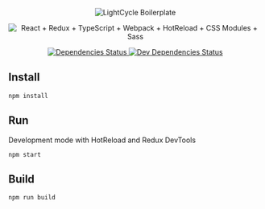 <p align="center">
  <img alt="LightCycle Boilerplate"
    src="https://rawgithub.com/Black-Monolith/LightCycle/master/app/assets/images/logo.svg">
</p>

<p align="center">
  <img alt="React + Redux + TypeScript + Webpack + HotReload + CSS Modules + Sass"
    src="https://rawgithub.com/Black-Monolith/LightCycle/master/app/assets/images/icons.svg">
</p>

<p align="center">
  <a href="https://david-dm.org/black-monolith/LightCycle">
    <img alt="Dependencies Status"
      src="https://david-dm.org/black-monolith/LightCycle.svg">
  </a>
  <a href="https://david-dm.org/black-monolith/LightCycle?type=dev">
    <img alt="Dev Dependencies Status"
      src="https://david-dm.org/black-monolith/LightCycle/dev-status.svg">
  </a>
</p>

## Install
```
npm install
```

## Run
Development mode with HotReload and Redux DevTools
```
npm start
```

## Build
```
npm run build
```
